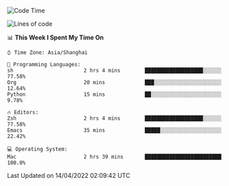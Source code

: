 <!--START_SECTION:waka-->
![Code Time](http://img.shields.io/badge/Code%20Time-695%20hrs%2055%20mins-blue)

![Lines of code](https://img.shields.io/badge/From%20Hello%20World%20I%27ve%20Written-22%20Thousand%20lines%20of%20code-blue)

📊 **This Week I Spent My Time On** 

```text
⌚︎ Time Zone: Asia/Shanghai

💬 Programming Languages: 
sh                       2 hrs 4 mins        ███████████████████░░░░░░   77.58% 
Org                      20 mins             ███░░░░░░░░░░░░░░░░░░░░░░   12.64% 
Python                   15 mins             ██░░░░░░░░░░░░░░░░░░░░░░░   9.78%

🔥 Editors: 
Zsh                      2 hrs 4 mins        ███████████████████░░░░░░   77.58% 
Emacs                    35 mins             █████░░░░░░░░░░░░░░░░░░░░   22.42%

💻 Operating System: 
Mac                      2 hrs 39 mins       █████████████████████████   100.0%

```


 Last Updated on 14/04/2022 02:09:42 UTC
<!--END_SECTION:waka-->
